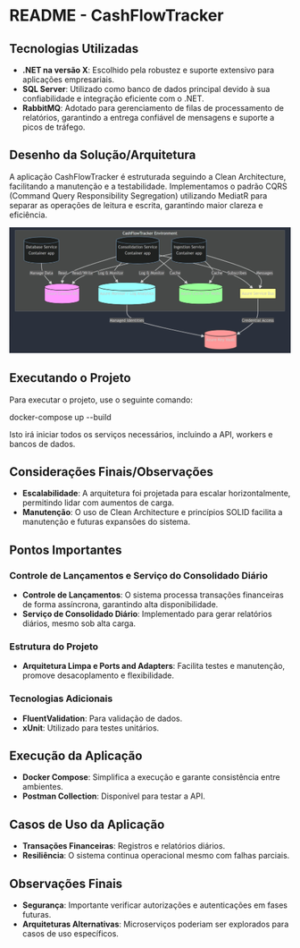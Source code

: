 # README - CashFlowTracker

## Tecnologias Utilizadas
- **.NET na versão X**: Escolhido pela robustez e suporte extensivo para aplicações empresariais.
- **SQL Server**: Utilizado como banco de dados principal devido à sua confiabilidade e integração eficiente com o .NET.
- **RabbitMQ**: Adotado para gerenciamento de filas de processamento de relatórios, garantindo a entrega confiável de mensagens e suporte a picos de tráfego.

## Desenho da Solução/Arquitetura
A aplicação CashFlowTracker é estruturada seguindo a Clean Architecture, facilitando a manutenção e a testabilidade. Implementamos o padrão CQRS (Command Query Responsibility Segregation) utilizando MediatR para separar as operações de leitura e escrita, garantindo maior clareza e eficiência.

![Arquitetura CashFlowTracker](https://raw.githubusercontent.com/alexsandrocruz/CashFlowTracker/main/cashflowtracker_mermaid.live.jpeg)

## Executando o Projeto
Para executar o projeto, use o seguinte comando:


docker-compose up --build


Isto irá iniciar todos os serviços necessários, incluindo a API, workers e bancos de dados.

## Considerações Finais/Observações
- **Escalabilidade**: A arquitetura foi projetada para escalar horizontalmente, permitindo lidar com aumentos de carga.
- **Manutenção**: O uso de Clean Architecture e princípios SOLID facilita a manutenção e futuras expansões do sistema.

## Pontos Importantes
### Controle de Lançamentos e Serviço do Consolidado Diário
- **Controle de Lançamentos**: O sistema processa transações financeiras de forma assíncrona, garantindo alta disponibilidade.
- **Serviço de Consolidado Diário**: Implementado para gerar relatórios diários, mesmo sob alta carga.

### Estrutura do Projeto
- **Arquitetura Limpa e Ports and Adapters**: Facilita testes e manutenção, promove desacoplamento e flexibilidade.

### Tecnologias Adicionais
- **FluentValidation**: Para validação de dados.
- **xUnit**: Utilizado para testes unitários.

## Execução da Aplicação
- **Docker Compose**: Simplifica a execução e garante consistência entre ambientes.
- **Postman Collection**: Disponível para testar a API.

## Casos de Uso da Aplicação
- **Transações Financeiras**: Registros e relatórios diários.
- **Resiliência**: O sistema continua operacional mesmo com falhas parciais.

## Observações Finais
- **Segurança**: Importante verificar autorizações e autenticações em fases futuras.
- **Arquiteturas Alternativas**: Microserviços poderiam ser explorados para casos de uso específicos.
